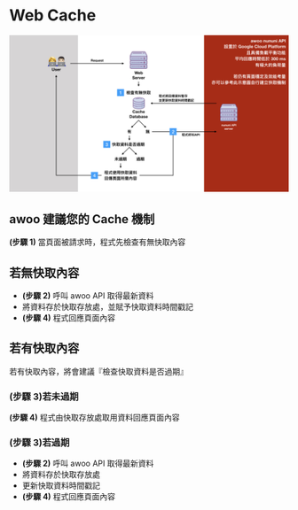 # Web Cache

![](./images/web_cache.jpeg)


## awoo 建議您的 Cache 機制

**(步驟 1)** 當頁面被請求時，程式先檢查有無快取內容

 ## 若無快取內容

 * **(步驟 2)** 呼叫 awoo API 取得最新資料
 * 將資料存於快取存放處，並賦予快取資料時間戳記
 * **(步驟 4)** 程式回應頁面內容

 ## 若有快取內容

  若有快取內容，將會建議『檢查快取資料是否過期』

  ###  (步驟 3)若未過期

  **(步驟 4)** 程式由快取存放處取用資料回應頁面內容

  ###  (步驟 3)若過期

   * **(步驟 2)** 呼叫 awoo API 取得最新資料
   * 將資料存於快取存放處
   * 更新快取資料時間戳記
   * **(步驟 4)** 程式回應頁面內容